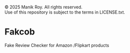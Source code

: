 © 2025 Manik Roy. All rights reserved.  
Use of this repository is subject to the terms in LICENSE.txt.

# Fakcob
Fake Review Checker for Amazon /Flipkart products
